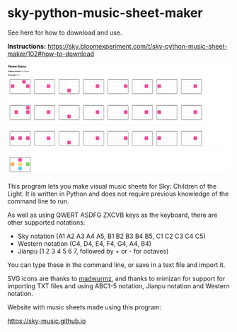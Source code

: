 # sky-python-music-sheet-maker

See here for how to download and use.

**Instructions:** https://sky.bloomexperiment.com/t/sky-python-music-sheet-maker/102#how-to-download

![Flower Dance intro music sheet](https://raw.githubusercontent.com/sky-music/sky-python-music-sheet-maker/master/images/flower_dance_intro.png)

This program lets you make visual music sheets for Sky: Children of the Light. It is written in Python and does not require previous knowledge of the command line to run. 

As well as using QWERT ASDFG ZXCVB keys as the keyboard, there are other supported notations:

- Sky notation (A1 A2 A3 A4 A5, B1 B2 B3 B4 B5, C1 C2 C3 C4 C5)
- Western notation (C4, D4, E4, F4, G4, A4, B4)
- Jianpu (1 2 3 4 5 6 7, followed by + or - for octaves)

You can type these in the command line, or save in a text file and import it.

SVG icons are thanks to [madwurmz](http://madwurmz.com), and thanks to mimizan for support for importing TXT files and using ABC1-5 notation, Jianpu notation and Western notation.

Website with music sheets made using this program: 

https://sky-music.github.io
